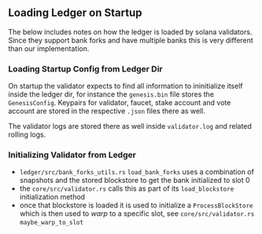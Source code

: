 ## Loading Ledger on Startup

The below includes notes on how the ledger is loaded by solana validators. Since they support
bank forks and have multiple banks this is very different than our implementation.

### Loading Startup Config from Ledger Dir

On startup the validator expects to find all information to ininitialize itself inside the
ledger dir, for instance the `genesis.bin` file stores the `GenesisConfig`.
Keypairs for validator, faucet, stake account and vote account are stored in the respective `.json`
files there as well.

The validator logs are stored there as well inside `validator.log` and related rolling logs.

### Initializing Validator from Ledger

- `ledger/src/bank_forks_utils.rs` `load_bank_forks` uses a combination of snapshots and the
stored blockstore to get the bank initialized to slot 0
- the `core/src/validator.rs` calls this as part of its `load_blockstore` initialization method
- once that blockstore is loaded it is used to initialize a `ProcessBlockStore` which is then
used to _warp_ to a specific slot, see `core/src/validator.rs` `maybe_warp_to_slot`
